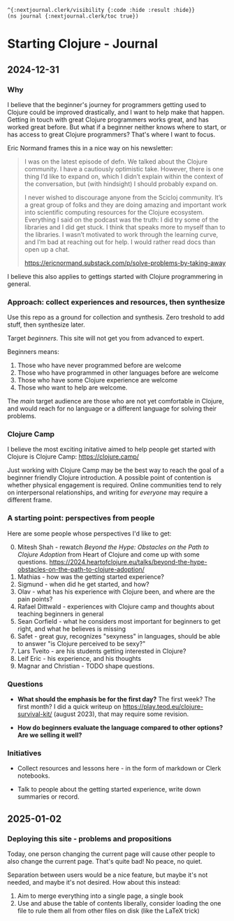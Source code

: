 ```
^{:nextjournal.clerk/visibility {:code :hide :result :hide}}
(ns journal {:nextjournal.clerk/toc true})
```

# Starting Clojure - Journal

## 2024-12-31

### Why

I believe that the beginner's journey for programmers getting used to Clojure could be improved drastically, and I want to help make that happen.
Getting in touch with great Clojure programmers works great, and has worked great before.
But what if a beginner neither knows where to start, or has access to great Clojure programmers?
That's where I want to focus.

Eric Normand frames this in a nice way on his newsletter:

> I was on the latest episode of defn. We talked about the Clojure community. I
> have a cautiously optimistic take. However, there is one thing I’d like to
> expand on, which I didn’t explain within the context of the conversation, but
> (with hindsight) I should probably expand on.
>
> I never wished to discourage anyone from the Scicloj community. It’s a great
> group of folks and they are doing amazing and important work into scientific
> computing resources for the Clojure ecosystem. Everything I said on the
> podcast was the truth: I did try some of the libraries and I did get stuck. I
> think that speaks more to myself than to the libraries. I wasn’t motivated to
> work through the learning curve, and I’m bad at reaching out for help. I would
> rather read docs than open up a chat.
>
> https://ericnormand.substack.com/p/solve-problems-by-taking-away

I believe this also applies to gettings started with Clojure programmering in general.

### Approach: collect experiences and resources, then synthesize

Use this repo as a ground for collection and synthesis.
Zero treshold to add stuff, then synthesize later.

Target _beginners_.
This site will not get you from advanced to expert.

Beginners means:

1. Those who have never programmed before are welcome
2. Those who have programmed in other languages before are welcome
3. Those who have some Clojure experience are welcome
4. Those who want to help are welcome.

The _main_ target audience are those who are not yet comfortable in Clojure, and would reach for no language or a different language for solving their problems.

### Clojure Camp

I believe the most exciting initative aimed to help people get started with Clojure is Clojure Camp: https://clojure.camp/

Just working with Clojure Camp may be the best way to reach the goal of a beginner friendly Clojure introduction.
A possible point of contention is whether physical engagement is required.
Online communities tend to rely on interpersonal relationships, and writing for _everyone_ may require a different frame.

### A starting point: perspectives from people

Here are some people whose perspectives I'd like to get:

0. Mitesh Shah - rewatch *Beyond the Hype: Obstacles on the Path to Clojure Adoption* from  Heart of Clojure and come up with some questions.
   https://2024.heartofclojure.eu/talks/beyond-the-hype-obstacles-on-the-path-to-clojure-adoption/
1. Mathias - how was the getting started experience?
2. Sigmund - when did he get started, and how?
3. Olav - what has his experience with Clojure been, and where are the pain points?
4. Rafael Dittwald - experiences with Clojure camp and thoughts about teaching beginners in general
5. Sean Corfield - what he considers most important for beginners to get right, and what he believes is missing
6. Safet - great guy, recognizes "sexyness" in languages, should be able to answer "is Clojure perceived to be sexy?"
7. Lars Tveito - are his students getting interested in Clojure?
8. Leif Eric - his experience, and his thoughts
9. Magnar and Christian - TODO shape questions.

### Questions

- **What should the emphasis be for the first day?** The first week? The first month?
  I did a quick writeup on https://play.teod.eu/clojure-survival-kit/ (august 2023), that may require some revision.

- **How do beginners evaluate the language compared to other options? Are we selling it well?**

### Initiatives

- Collect resources and lessons here - in the form of markdown or Clerk notebooks.

- Talk to people about the getting started experience, write down summaries or record.

## 2025-01-02
### Deploying this site - problems and propositions

Today, one person changing the current page will cause other people to also change the current page.
That's quite bad!
No peace, no quiet.

Separation between users would be a nice feature, but maybe it's not needed, and maybe it's not desired.
How about this instead:

1. Aim to merge everything into a single page, a single book
2. Use and abuse the table of contents liberally, consider loading the one file to rule them all from other files on disk (like the LaTeX trick)
